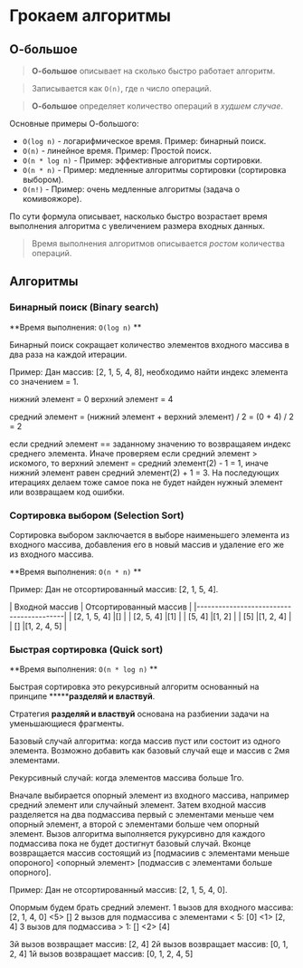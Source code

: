 # **Грокаем алгоритмы**

## **О-большое**

> **О-большое** описывает на сколько быстро работает алгоритм.

> Записывается как `O(n)`, где `n` число операций.

> **О-большое** определяет количество операций в *худшем случае*.

Основные примеры О-большого:

+ `O(log n)` - логарифмическое время. Пример: бинарный поиск.
+ `O(n)` - линейное время. Пример: Простой поиск.
+ `O(n * log n)` - Пример: эффективные алгоритмы сортировки.
+ `O(n * n)` - Пример: медленные алгоритмы сортировки (сортировка выбором).
+ `O(n!)` - Пример: очень медленные алгоритмы (задача о комивояжоре).

По сути формула описывает, насколько быстро возрастает время выполнения алгоритма с увеличением размера входных данных.

> Время выполнения алгоритмов описывается *ростом* количества операций.

## Алгоритмы

### Бинарный поиск (Binary search)

**Время выполнения: `O(log n)` **

Бинарный поиск сокращает количество элементов входного массива в два раза на каждой итерации.

Пример: Дан массив: [2, 1, 5, 4, 8], необходимо найти индекс элемента со значением = 1.

нижний элемент = 0
верхний элемент = 4

средний элемент = (нижний элемент + верхний элемент) / 2 = (0 + 4) / 2 = 2

если средний элемент == заданному значению то возвращаяем индекс среднего элемента.
Иначе проверяем если средний элемент > искомого, то верхний элемент = средний элемент(2) - 1 = 1,
иначе нижний элемент равен средний элемент(2) + 1 = 3. На последующих итерациях делаем тоже самое
пока не будет найден нужный элемент или возвращаем код ошибки.

### Сортировка выбором (Selection Sort)

Сортировка выбором заключается в выборе наименьшего элемента из входного массива,
добавления его в новый массив и удаление его же из входного массива.

**Время выполнения: `O(n * n)` **

Пример: Дан не отсортированный массив: [2, 1, 5, 4].

| Входной массив | Отсортированный массив |
|-----------------------------------------|
| [2, 1, 5, 4]   |[]                      |
| [2, 5, 4]      |[1]                     |
| [5, 4]         |[1, 2]                  |
| [5]            |[1, 2, 4]               |
| []             |[1, 2, 4, 5]            |

### Быстрая сортировка (Quick sort)

**Время выполнения: `O(n * log n)` **

Быстрая сортировка это рекурсивный алгоритм основанный на принципе *******разделяй и властвуй**.

Стратегия **разделяй и властвуй** основана на разбиении задачи на уменьшающиеся фрагменты.

Базовый случай алгоритма: когда массив пуст или состоит из одного элемента. Возможно добавить как базовый случай еще и массив с 2мя элементами.

Рекурсивный случай: когда элементов массива больше 1го.

Вначале выбирается опорный элемент из входного массива, например средний элемент или случайный элемент. Затем входной массив разделяется на два подмассива первый с элементами меньше чем опорный элемент, а второй с элементами больше чем опорный элемент. Вызов алгоритма выполняется рукурсивно для каждого подмассива пока не будет достигнут базовый случай. Вконце возвращается массив состоящий из [подмасиив с элементами меньше опороного] <опорный элемент> [подмассив с элементами больше опорного].

Пример: Дан не отсортированный массив: [2, 1, 5, 4, 0].

Опормым будем брать средний элемент.
1 вызов для входного массива:
[2, 1, 4, 0] <5> []
2 вызов для подмассива с элементами < 5:
[0] <1> [2, 4]
3 вызов для подмассива > 1:
[] <2> [4]

3й вызов возвращает массив: [2, 4]
2й вызов возвращает массив: [0, 1, 2, 4]
1й вызов возвращает массив: [0, 1, 2, 4, 5]
